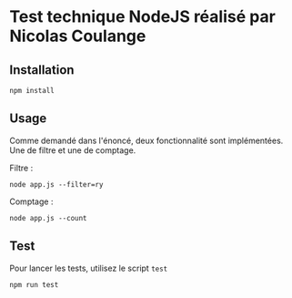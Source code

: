 # Test technique NodeJS réalisé par Nicolas Coulange

## Installation

```shell script
npm install
```

## Usage

Comme demandé dans l'énoncé, deux fonctionnalité sont implémentées. Une de filtre et une de comptage.

Filtre :

```shell script
node app.js --filter=ry
```

Comptage :

```shell script
node app.js --count
```

## Test

Pour lancer les tests, utilisez le script `test`

```shell scrpit
npm run test
```
